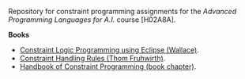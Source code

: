 Repository for constraint programming assignments for the *Advanced Programming Languages for A.I.* course [H02A8A].

**Books**

- [Constraint Logic Programming using Eclipse (Wallace)](/books/Constraint%20Logic%20Programming%20using%20Eclipse%20(Wallace)).
- [Constraint Handling Rules (Thom Fruhwirth)](/books/Constraint%20Handling%20Rules%20(Thom%20Fruhwirth)).
- [Handbook of Constraint Programming (book chapter)](/books/Handbook%20of%20Constraint%20Programming).
